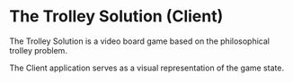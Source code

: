 # The Trolley Solution (Client)

The Trolley Solution is a video board game based on the philosophical trolley problem.

The Client application serves as a visual representation of the game state.
